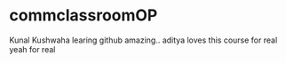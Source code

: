 # commclassroomOP

Kunal Kushwaha learing github amazing..
aditya loves this course for real yeah for real

